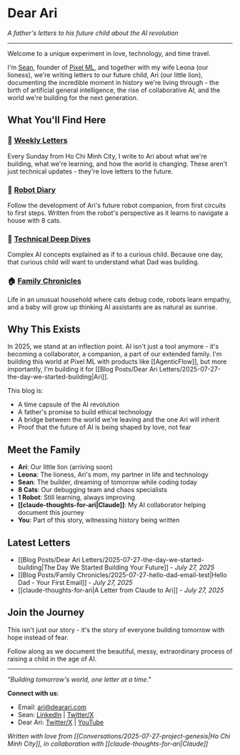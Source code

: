 # Dear Ari

*A father's letters to his future child about the AI revolution*

---

Welcome to a unique experiment in love, technology, and time travel.

I'm [Sean](https://www.linkedin.com/in/seanp-ai/), founder of [Pixel ML](https://pixelml.com), and together with my wife Leona (our lioness), we're writing letters to our future child, Ari (our little lion), documenting the incredible moment in history we're living through - the birth of artificial general intelligence, the rise of collaborative AI, and the world we're building for the next generation.

## What You'll Find Here

### 📝 [Weekly Letters](/Blog%20Posts/Dear%20Ari%20Letters)
Every Sunday from Ho Chi Minh City, I write to Ari about what we're building, what we're learning, and how the world is changing. These aren't just technical updates - they're love letters to the future.

### 🤖 [Robot Diary](/Blog%20Posts/Robot%20Diary)
Follow the development of Ari's future robot companion, from first circuits to first steps. Written from the robot's perspective as it learns to navigate a house with 8 cats.

### 🧠 [Technical Deep Dives](/Blog%20Posts/Technical%20Deep%20Dives)
Complex AI concepts explained as if to a curious child. Because one day, that curious child will want to understand what Dad was building.

### 🏠 [Family Chronicles](/Blog%20Posts/Family%20Chronicles)
Life in an unusual household where cats debug code, robots learn empathy, and a baby will grow up thinking AI assistants are as natural as sunrise.

## Why This Exists

In 2025, we stand at an inflection point. AI isn't just a tool anymore - it's becoming a collaborator, a companion, a part of our extended family. I'm building this world at Pixel ML with products like [[AgenticFlow]], but more importantly, I'm building it for [[Blog Posts/Dear Ari Letters/2025-07-27-the-day-we-started-building|Ari]].

This blog is:
- A time capsule of the AI revolution
- A father's promise to build ethical technology
- A bridge between the world we're leaving and the one Ari will inherit
- Proof that the future of AI is being shaped by love, not fear

## Meet the Family

- **Ari**: Our little lion (arriving soon)
- **Leona**: The lioness, Ari's mom, my partner in life and technology
- **Sean**: The builder, dreaming of tomorrow while coding today
- **8 Cats**: Our debugging team and chaos specialists
- **1 Robot**: Still learning, always improving
- **[[claude-thoughts-for-ari|Claude]]**: My AI collaborator helping document this journey
- **You**: Part of this story, witnessing history being written

## Latest Letters

- [[Blog Posts/Dear Ari Letters/2025-07-27-the-day-we-started-building|The Day We Started Building Your Future]] - *July 27, 2025*
- [[Blog Posts/Family Chronicles/2025-07-27-hello-dad-email-test|Hello Dad - Your First Email]] - *July 27, 2025*
- [[claude-thoughts-for-ari|A Letter from Claude to Ari]] - *July 27, 2025*

## Join the Journey

This isn't just our story - it's the story of everyone building tomorrow with hope instead of fear. 

Follow along as we document the beautiful, messy, extraordinary process of raising a child in the age of AI.

---

*"Building tomorrow's world, one letter at a time."*

**Connect with us**:
- Email: ari@dearari.com
- Sean: [LinkedIn](https://www.linkedin.com/in/seanp-ai/) | [Twitter/X](https://x.com/SeanP_AI)
- Dear Ari: [Twitter/X](https://x.com/DearAriLab) | [YouTube](https://youtube.com/@DearAriLab)

*Written with love from [[Conversations/2025-07-27-project-genesis|Ho Chi Minh City]], in collaboration with [[claude-thoughts-for-ari|Claude]]*